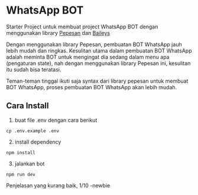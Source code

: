 # WhatsApp BOT

Starter Project untuk membuat project WhatsApp BOT dengan menggunakan library [Pepesan](https://github.com/mqad21/pepesan) dan [Baileys](https://github.com/WhiskeySockets/Baileys)

Dengan menggunakan library Pepesan, pembuatan BOT WhatsApp jauh lebih mudah dan ringkas. Kesulitan utama dalam pembuatan BOT WhatsApp adalah meminta BOT untuk mengingat dia sedang dalam menu apa (pengaturan state), nah dengan menggunakan library Pepesan ini, kesulitan itu sudah bisa teratasi. 

Teman-teman tinggal ikuti saja syntax dari library pepesan untuk membuat BOT WhatsApp, proses pembuatan BOT WhatsApp akan lebih mudah.

## Cara Install

1. buat file .env dengan cara berikut
```
cp .env.example .env
```
2. install dependency
```
npm install
```
3. jalankan bot
```
npm run dev
```


Penjelasan yang kurang baik, 1/10 -newbie
